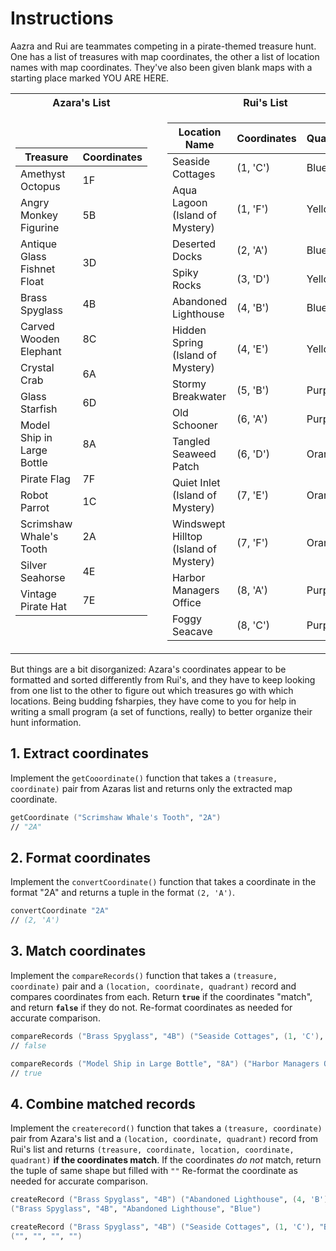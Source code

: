 # Instructions

Aazra and Rui are teammates competing in a pirate-themed treasure hunt.
One has a list of treasures with map coordinates, the other a list of location names with map coordinates.
They've also been given blank maps with a starting place marked YOU ARE HERE.

<table>
<tr><th>Azara's List</th><th></th><th>Rui's List</th></tr>
<tr><td>

| Treasure                    | Coordinates |
| --------------------------- | ----------- |
| Amethyst Octopus            | 1F          |
| Angry Monkey Figurine       | 5B          |
| Antique Glass Fishnet Float | 3D          |
| Brass Spyglass              | 4B          |
| Carved Wooden Elephant      | 8C          |
| Crystal Crab                | 6A          |
| Glass Starfish              | 6D          |
| Model Ship in Large Bottle  | 8A          |
| Pirate Flag                 | 7F          |
| Robot Parrot                | 1C          |
| Scrimshaw Whale's Tooth     | 2A          |
| Silver Seahorse             | 4E          |
| Vintage Pirate Hat          | 7E          |

</td><td></td><td>

| Location Name                         | Coordinates | Quandrant |
| ------------------------------------- | ----------- | --------- |
| Seaside Cottages                      | (1, 'C')    | Blue      |
| Aqua Lagoon (Island of Mystery)       | (1, 'F')    | Yellow    |
| Deserted Docks                        | (2, 'A')    | Blue      |
| Spiky Rocks                           | (3, 'D')    | Yellow    |
| Abandoned Lighthouse                  | (4, 'B')    | Blue      |
| Hidden Spring (Island of Mystery)     | (4, 'E')    | Yellow    |
| Stormy Breakwater                     | (5, 'B')    | Purple    |
| Old Schooner                          | (6, 'A')    | Purple    |
| Tangled Seaweed Patch                 | (6, 'D')    | Orange    |
| Quiet Inlet (Island of Mystery)       | (7, 'E')    | Orange    |
| Windswept Hilltop (Island of Mystery) | (7, 'F')    | Orange    |
| Harbor Managers Office                | (8, 'A')    | Purple    |
| Foggy Seacave                         | (8, 'C')    | Purple    |

</td></tr>
</table>

But things are a bit disorganized: Azara's coordinates appear to be formatted and sorted differently from Rui's, and they have to keep looking from one list to the other to figure out which treasures go with which locations.
Being budding fsharpies, they have come to you for help in writing a small program (a set of functions, really) to better organize their hunt information.

## 1. Extract coordinates

Implement the `getCooordinate()` function that takes a `(treasure, coordinate)` pair from Azaras list and returns only the extracted map coordinate.

```fsharp
getCoordinate ("Scrimshaw Whale's Tooth", "2A")
// "2A"
```

## 2. Format coordinates

Implement the `convertCoordinate()` function that takes a coordinate in the format "2A" and returns a tuple in the format `(2, 'A')`.

```fsharp
convertCoordinate "2A"
// (2, 'A')
```

## 3. Match coordinates

Implement the `compareRecords()` function that takes a `(treasure, coordinate)` pair and a `(location, coordinate, quadrant)` record and compares coordinates from each.
Return **`true`** if the coordinates "match", and return **`false`** if they do not.
Re-format coordinates as needed for accurate comparison.

```fsharp
compareRecords ("Brass Spyglass", "4B") ("Seaside Cottages", (1, 'C'), "blue")
// false

compareRecords ("Model Ship in Large Bottle", "8A") ("Harbor Managers Office", (8, 'A'), "purple")
// true
```

## 4. Combine matched records

Implement the `createrecord()` function that takes a `(treasure, coordinate)` pair from Azara's list and a `(location, coordinate, quadrant)` record from Rui's list and returns `(treasure, coordinate, location, coordinate, quadrant)` **if the coordinates match**.
If the coordinates _do not_ match, return the tuple of same shape but filled with `""`
Re-format the coordinate as needed for accurate comparison.

```fsharp
createRecord ("Brass Spyglass", "4B") ("Abandoned Lighthouse", (4, 'B'), "Blue")
("Brass Spyglass", "4B", "Abandoned Lighthouse", "Blue")

createRecord ("Brass Spyglass", "4B") ("Seaside Cottages", (1, 'C'), "Blue")
("", "", "", "")
```
